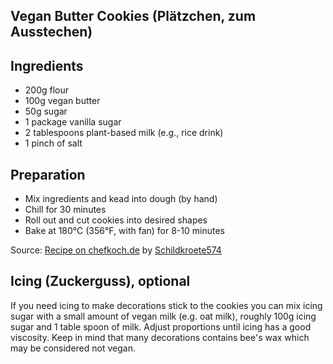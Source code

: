 ## Vegan Butter Cookies (Plätzchen, zum Ausstechen)

## Ingredients
* 200g flour
* 100g vegan butter
* 50g sugar
* 1 package vanilla sugar
* 2 tablespoons plant-based milk (e.g., rice drink)
* 1 pinch of salt

## Preparation
* Mix ingredients and kead into dough (by hand)
* Chill for 30 minutes
* Roll out and cut cookies into desired shapes
* Bake at 180°C (356°F, with fan) for 8-10 minutes

Source: [Recipe on chefkoch.de](https://www.chefkoch.de/rezepte/3287001488130693/Vegane-Butterkekse.html) by [Schildkroete574](https://www.chefkoch.de/user/profil/2b4d6d4d8e2391e118f639eaffc34c85/Schildkroete574.html)

## Icing (Zuckerguss), optional
If you need icing to make decorations stick to the cookies you can
mix icing sugar with a small amount of vegan milk (e.g. oat milk),
roughly 100g icing sugar and 1 table spoon of milk. Adjust proportions
until icing has a good viscosity. Keep in mind that many decorations
contains bee's wax which may be considered not vegan.
